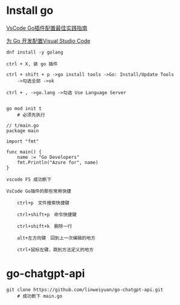 # Install go

[VsCode Go插件配置最佳实践指南](https://zhuanlan.zhihu.com/p/320343679)

[为 Go 开发配置Visual Studio Code](https://learn.microsoft.com/zh-cn/azure/developer/go/configure-visual-studio-code)



```
dnf install -y golang

ctrl + X, 装 go 插件

ctrl + shift + p ->go install tools ->Go: Install/Update Tools
	->勾选全部 ->ok

ctrl + , ->go.lang ->勾选 Use Language Server 

```



```

go mod init t
	# 必须先执行
	
// t/main.go
package main

import "fmt"

func main() {
    name := "Go Developers"
    fmt.Println("Azure for", name)
}

vscode F5 成功断下

```





```
VsCode Go插件的那些常用快捷
	
	ctrl+p　文件搜索快捷键
	
	ctrl+shift+p　命令快捷键
	
	ctrl+shift+k　删除一行

	alt+左方向键　回到上一次编辑的地方

	ctrl+鼠标左键，跳到方法定义的地方

```



# go-chatgpt-api

```
git clone https://github.com/linweiyuan/go-chatgpt-api.git
	# 成功断下 main.go
	
```


